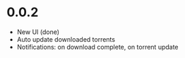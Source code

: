# 0.0.2
- New UI (done)
- Auto update downloaded torrents
- Notifications: on download complete, on torrent update
